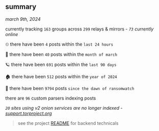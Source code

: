 
## summary
_march 9th, 2024_

currently tracking `163` groups across `299` relays & mirrors - _`73` currently online_

⏲ there have been `4` posts within the `last 24 hours`

🦈 there have been `40` posts within the `month of march`

🪐 there have been `691` posts within the `last 90 days`

🏚 there have been `512` posts within the `year of 2024`

🦕 there have been `9794` posts `since the dawn of ransomwatch`

there are `96` custom parsers indexing posts

_`20` sites using v2 onion services are no longer indexed - [support.torproject.org](https://support.torproject.org/onionservices/v2-deprecation/)_

> see the project [README](https://github.com/joshhighet/ransomwatch#ransomwatch--) for backend technicals
